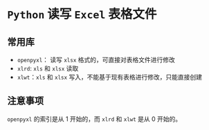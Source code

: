 # `Python` 读写 `Excel` 表格文件

## 常用库

- `openpyxl`： 读写 `xlsx` 格式的，可直接对表格文件进行修改
- `xlrd`: `xls` 和 `xlsx` 读取
- `xlwt`：`xls` 和 `xlsx` 写入，不能基于现有表格进行修改，只能直接创建

## 注意事项

`openpyxl` 的索引是从 1 开始的，而 `xlrd` 和 `xlwt` 是从 0 开始的。
 
 <comment-comment/> 
 